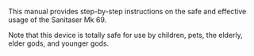 This manual provides step-by-step instructions on the safe and effective usage of the Sanitaser Mk 69. 

Note that this device is totally safe for use by children, pets, the elderly, elder gods, and younger gods. 
